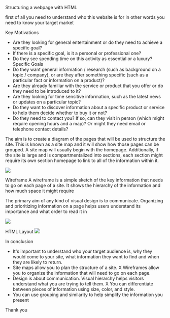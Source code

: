Structuring a webpage with HTML

first of all you need to understand who this website is for in other words you need to know your target market

Key Motivations 

-  Are they looking for general entertainment or do they need to achieve a specific goal? 
-  If there is a specific goal, is it a personal or professional one? 
-  Do they see spending time on this activity as essential or a luxury? Specific Goals 
-  Do they want general information / research (such as background on a topic / company), or are they after something specific (such as a particular fact or information on a product)? 
-  Are they already familiar with the service or product that you offer or do they need to be introduced to it?
-  Are they looking for time sensitive information, such as the latest news or updates on a particular topic? 
-  Do they want to discover information about a specific product or service to help them decide whether to buy it or not? 
-  Do they need to contact you? If so, can they visit in person (which might require opening hours and a map)? Or might they need email or telephone contact details?

The aim is to create a diagram of the pages that will be used to structure the site. This is known as a site map and it will show how those pages can be grouped. A site map will usually begin with the homepage. Additionally, if the site is large and is compartmentalized into sections, each section might require its own section homepage to link to all of the information within it.



<img src="https://lh3.googleusercontent.com/proxy/T4i6ZbuFQS8pJE_0r6ycm9CEug2_83gOv1MNyNvFdkBj8-ObHPkJcOfZAQXqyHznqXmMv8F0K3D3Mb-2ljVlo0_g-s6TNhmdYkjQH3lOTGs"
 />

Wireframe
A wireframe is a simple sketch of the key information that needs to go on each page of a site. It shows the hierarchy of the information and how much space it might require

The primary aim of any kind of visual design is to communicate. Organizing and prioritizing information on a page helps users understand its importance and what order to read it in

<img src="https://d2vlcm61l7u1fs.cloudfront.net/media%2Fe2f%2Fe2f70f0e-c945-405a-bf16-6018ab177059%2Fphp8fXDbb.png"
 />

HTML Layout
<img src="https://www.w3schools.com/html/img_sem_elements.gif"/>

In conclusion
*  It's important to understand who your target audience is, why they would come to your site, what information they want to find and when they are likely to return. 
*  Site maps allow you to plan the structure of a site. X Wireframes allow you to organize the information that will need to go on each page. 
*  Design is about communication. Visual hierarchy helps visitors understand what you are trying to tell them. X You can differentiate between pieces of information using size, color, and style. 
*  You can use grouping and similarity to help simplify the information you present

Thank you